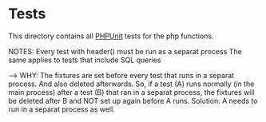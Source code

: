 # Tests

This directory contains all [PHPUnit](https://phpunit.de/) tests for the php functions.

NOTES:
Every test with header() must be run as a separat process
The same applies to tests that include SQL queries
  
--> WHY:
The fixtures are set before every test that runs in a separat process.
And also deleted afterwards. So, if a test (A) runs normally (in the main process)
after a test (B) that ran in a separat process, the fixtures will be deleted 
after B and NOT set up again before A runs. Solution: A needs to run in a 
separat process as well.
 